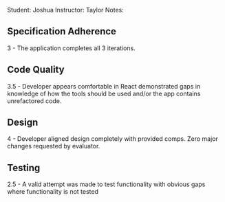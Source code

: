 Student: Joshua
Instructor: Taylor
Notes:

## Specification Adherence

3 - The application completes all 3 iterations.

## Code Quality

3.5 - Developer appears comfortable in React demonstrated gaps in knowledge of how the tools should be used and/or the app contains unrefactored code.

## Design

4 - Developer aligned design completely with provided comps. Zero major changes requested by evaluator.

## Testing

2.5 - A valid attempt was made to test functionality with obvious gaps where functionality is not tested
